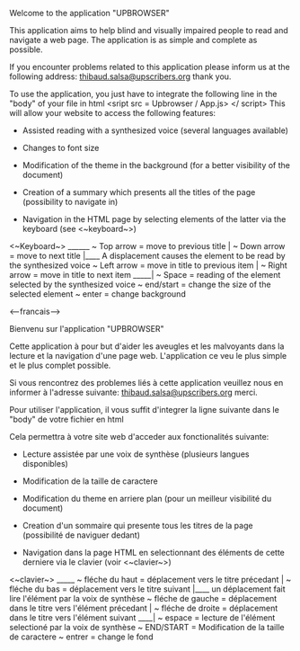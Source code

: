 Welcome to the application "UPBROWSER"

This application aims to help blind and visually impaired people to read and navigate a web page.
The application is as simple and complete as possible.

If you encounter problems related to this application please inform us at the following address:
thibaud.salsa@upscribers.org
thank you.

To use the application, you just have to integrate the following line in the "body" of your file in html
<sript src = Upbrowser / App.js> </ script>
This will allow your website to access the following features:

- Assisted reading with a synthesized voice (several languages available)

- Changes to font size

- Modification of the theme in the background (for a better visibility of the document)

- Creation of a summary which presents all the titles of the page (possibility to navigate in)

- Navigation in the HTML page by selecting elements of the latter via the keyboard (see <~keyboard~>)



<~Keyboard~>
                                                                   ______
 ~ Top arrow	= move to previous title                                   |
 ~ Down arrow	= move to next title                                      |____ A displacement causes the element to be read by the synthesized voice
 ~ Left arrow	= move in title to previous item                          |
 ~ Right arrow	= move in title to next item                        _____|
 ~ Space	= reading of the element selected by the synthesized voice
 ~ end/start	= change the size of the selected element
 ~ enter	= change background
 
 <--francais-->

Bienvenu sur l'application "UPBROWSER"

Cette application à pour but d'aider les aveugles et les malvoyants dans la lecture et la navigation d'une page web.
L'application ce veu le plus simple et le plus complet possible.

Si vous rencontrez des problemes liés à cette application veuillez nous en informer à l'adresse suivante:
thibaud.salsa@upscribers.org
merci.

Pour utiliser l'application, il vous suffit d'integrer la ligne suivante dans le "body" de votre fichier en html
<script src=Upbrowser/App.js></script>
Cela permettra à votre site web d'acceder aux fonctionalités suivante:

- Lecture assistée par une voix de synthèse (plusieurs langues disponibles)

- Modification de la  taille de caractere

- Modification du theme en arriere plan (pour un meilleur visibilité du document)

- Creation d'un sommaire qui presente tous les titres de la page (possibilité de naviguer dedant)

- Navigation dans la page HTML en selectionnant des éléments de cette derniere via le clavier (voir <~clavier~>)



<~clavier~>
                                                                                  _____
 ~ fléche du haut   = déplacement vers le titre précedant                             |
 ~ fléche du bas    = déplacement vers le titre suivant                               |____ un déplacement fait lire l'élément par la voix de synthèse
 ~ fléche de gauche = déplacement dans le titre vers l'élément précedant              |
 ~ fléche de droite = déplacement dans le titre vers l'élément suivant            ____|
 ~ espace	    = lecture de l'élément selectioné par la voix de synthèse
 ~ END/START        = Modification de la  taille de caractere
 ~ entrer	    = change le fond


